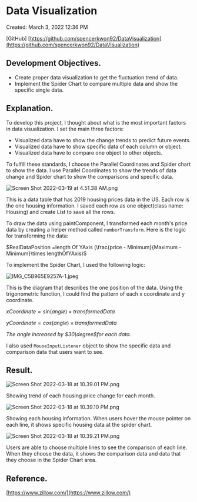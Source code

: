 # Data Visualization

Created: March 3, 2022 12:36 PM

[GitHub] [https://github.com/spencerkwon92/DataVisualization](https://github.com/spencerkwon92/DataVisualization)

## Development Objectives.

- Create proper data visualization to get the fluctuation trend of data.
- Implement the Spider Chart to compare multiple data and show the specific single data.

## Explanation.

To develop this project, I thought about what is the most important factors in data visualization. I set the main three factors:

- Visualized data have to show the change trends to predict future events.
- Visualized data have to show specific data of each column or object.
- Visualized data have to compare one object to other objects.

To fulfill these standards, I choose the Parallel Coordinates and Spider chart to show the data. I use Parallel Coordinates to show the trends of data change and Spider chart to show the comparisons and specific data.

![Screen Shot 2022-03-19 at 4.51.38 AM.png](Data%20Visua%204bfc2/Screen_Shot_2022-03-19_at_4.51.38_AM.png)

This is a data table that has 2019 housing prices data in the US. Each row is the one housing information. I saved each row as one object(class name: Housing) and create List to save all the rows.

To draw the data using paintComponent, I transformed each month's price data by creating a helper method called `numberTransform`. Here is the logic for transforming the data:

$RealDataPosition =length Of YAxis (\frac{price - Minimum}{Maximum - Minimum}\times lengthOfYAxis)$

To implement the Spider Chart, I used the following logic:

![IMG_C5B965E9257A-1.jpeg](Data%20Visua%204bfc2/IMG_C5B965E9257A-1.jpeg)

This is the diagram that describes the one position of the data. Using the trigonometric function, I could find the pattern of each x coordinate and y coordinate.

$xCoordinate = sin(angle)\times transformedData$

$yCoordinate = cos(angle)\times transformedData$

*The angle increased by $30\degree$for each data.* 

I also used `MouseInputListener` object to show the specific data and comparison data that users want to see. 

## Result.

![Screen Shot 2022-03-18 at 10.39.01 PM.png](Data%20Visua%204bfc2/Screen_Shot_2022-03-18_at_10.39.01_PM.png)

Showing trend of each housing price change for each month.

![Screen Shot 2022-03-18 at 10.39.10 PM.png](Data%20Visua%204bfc2/Screen_Shot_2022-03-18_at_10.39.10_PM.png)

Showing each housing information. When users hover the mouse pointer on each line, it shows specific housing data at the spider chart.

![Screen Shot 2022-03-18 at 10.39.21 PM.png](Data%20Visua%204bfc2/Screen_Shot_2022-03-18_at_10.39.21_PM.png)

Users are able to choose multiple lines to see the comparison of each line. When they choose the data, it shows the comparison data and data that they choose in the Spider Chart area.

## Reference.

[https://www.zillow.com/](https://www.zillow.com/)
